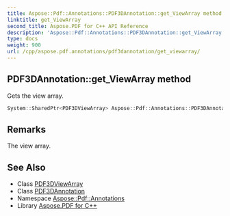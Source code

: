 ```yaml
---
title: Aspose::Pdf::Annotations::PDF3DAnnotation::get_ViewArray method
linktitle: get_ViewArray
second_title: Aspose.PDF for C++ API Reference
description: 'Aspose::Pdf::Annotations::PDF3DAnnotation::get_ViewArray method. Gets the view array in C++.'
type: docs
weight: 900
url: /cpp/aspose.pdf.annotations/pdf3dannotation/get_viewarray/
---
```

## PDF3DAnnotation::get_ViewArray method


Gets the view array.

```cpp
System::SharedPtr<PDF3DViewArray> Aspose::Pdf::Annotations::PDF3DAnnotation::get_ViewArray()
```

## Remarks


The view array.
## See Also

* Class [PDF3DViewArray](../../pdf3dviewarray/)
* Class [PDF3DAnnotation](../)
* Namespace [Aspose::Pdf::Annotations](../../)
* Library [Aspose.PDF for C++](../../../)

